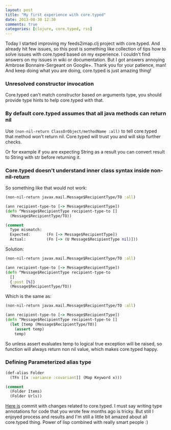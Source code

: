 ```yaml
---
layout: post
title: "My first experience with core.typed"
date: 2013-08-30 12:30
comments: true
categories: [clojure, core.typed, rss]
---
```

Today I started improving my feeds2imap.clj project with core.typed.
And already hit few issues, so this post is something like collection of tips how to solve issues with core.typed based on my experience.
I couldn't find answers on my issues in wiki or documentation.
But I got answers annoying Ambrose Bonnaire-Sergeant on Google+.
Thank you for your patience, man!
And keep doing what you are doing, core.typed is just amazing thing!

<!--more-->

### Unresolved constructor invocation
Core.typed can't match constructor based on arguments type,
you should provide type hints to help core.typed with that.

### By default core.typed assumes that all java methods can return nil
Use `(non-nil-return ClassOrObject/methodName :all)` to tell core.typed that method won't return nil.
Core.typed will trust you and will skip further checks.

Or for example if you are expecting String as a result you can convert result to String with str before returning it.

### Core.typed doesn't understand inner class syntax inside non-nil-return
So something like that would not work:

```clojure
(non-nil-return javax.mail.Message$RecipientType/TO :all)

(ann recipient-type-to [-> Message$RecipientType])
(defn ^Message$RecipientType recipient-type-to []
  (Message$RecipientType/TO))

(comment
  Type mismatch:
  Expected:       (Fn [-> Message$RecipientType])
  Actual:         (Fn [-> (U Message$RecipientType nil)]))
```

Solution:

```clojure
(non-nil-return javax.mail.Message$RecipientType/TO :all)

(ann recipient-type-to [-> Message$RecipientType])
(defn ^Message$RecipientType recipient-type-to
  []
  {:post [%]}
  (Message$RecipientType/TO))
```

Which is the same as:

```clojure
(non-nil-return javax.mail.Message$RecipientType/TO :all)

(ann recipient-type-to [-> Message$RecipientType])
(defn ^Message$RecipientType recipient-type-to []
  (let [temp (Message$RecipientType/TO)]
    (assert temp)
    temp)
```

So unless assert evaluates temp to logical true exception will be raised,
so function will always return non nil value, which makes core.typed happy.

### Defining Parameterized alias type
```clojure
(def-alias Folder
  (TFn [[x :variance :covariant]] (Map Keyword x)))

(comment
  (Folder Items)
  (Folder Urls))
```

[Here is](https://github.com/Gonzih/feeds2imap.clj/commit/1c41d814bdb054d57e644013c85275ec9a45a114) commit with changes related to core.typed.
I must say writing type annotations for code that you wrote few months ago is tricky.
But still I enjoyed process and results and I'm still a little bit amazed about all core.typed thing.
Power of lisp combined with really smart people :)
